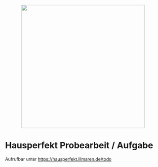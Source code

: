 <p align="center">
    <a href="https://laravel.com" target="_blank">
        <img src="https://raw.githubusercontent.com/laravel/art/master/logo-lockup/5%20SVG/2%20CMYK/1%20Full%20Color/laravel-logolockup-cmyk-red.svg" width="400">
    </a>

# Hausperfekt Probearbeit / Aufgabe
Aufrufbar unter <a href="https://hausperfekt.illmaren.de/todo">https://hausperfekt.illmaren.de/todo</a>
</p>

